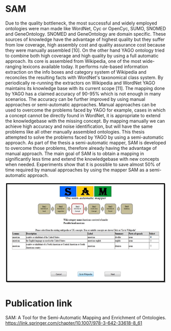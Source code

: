 # SAM

Due to the quality bottleneck, the most successful and widely employed ontologies were man made like WordNet, Cyc or OpenCyc, SUMO, 
SNOMED and GeneOntology. SNOMED and GeneOntology are domain specific. These sources of knowledge have the advantage of highest quality 
but they suffer from low coverage, high assembly cost and quality assurance cost because they were manually assembled [10]. On the 
other hand YAGO ontology tried to combine both high coverage and high quality by using a full automatic approach. Its core is assembled 
from Wikipedia, one of the most wide-ranging lexicons available today. It performs rule-based information extraction on the info boxes 
and category system of Wikipedia and reconciles the resulting facts with WordNet's taxonomical class system. By periodically re-running 
the extractors on Wikipedia and WordNet YAGO maintains its knowledge base with its current scope [11]. The mapping done by YAGO has a 
claimed accuracy of 90-95% which is not enough in many scenarios. The accuracy can be further improved by using manual approaches or 
semi-automatic approaches. Manual approaches can be used to overcome the problems faced by YAGO for example, cases in which a concept 
cannot be directly found in WordNet, it is appropriate to extend the knowledgebase with the missing concept. By mapping manually we can 
achieve high accuracy and noise identification, but will have the same problems like all other manually assembled ontologies. This thesis 
attempted to solve the problems faced by YAGO by using a semi-automatic approach. As part of the thesis a semi-automatic mapper, SAM is 
developed to overcome those problems, therefore already having the advantage of manual approach. The main goal of SAM is to obtain a 
mapping in significantly less time and extend the knowledgebase with new concepts when needed. Experiments show that it is possible to 
save almost 50% of time required by manual approaches by using the mapper SAM as a semi-automatic approach.

![SAM](https://github.com/kushol/SAM/blob/main/A-snapshot-of-the-SAM-interface_W640.jpg)

# Publication link
SAM: A Tool for the Semi-Automatic Mapping and Enrichment of Ontologies. 
https://link.springer.com/chapter/10.1007/978-3-642-33618-8_61


